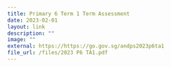 ```yaml
---
title: Primary 6 Term 1 Term Assessment
date: 2023-02-01
layout: link
description: ""
image: ""
external: https://https://go.gov.sg/andps2023p6ta1
file_url: /files/2023 P6 TA1.pdf
---
```





